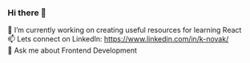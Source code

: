 ### Hi there 👋  
🔭 I’m currently working on creating useful resources for learning React  
📫 Lets connect on LinkedIn: https://www.linkedin.com/in/k-novak/  
💬 Ask me about Frontend Development


<!--
**kimnovak/kimnovak** is a ✨ _special_ ✨ repository because its `README.md` (this file) appears on your GitHub profile.

Here are some ideas to get you started:

- 🔭 I’m currently working on ...
- 🌱 I’m currently learning ...
- 👯 I’m looking to collaborate on ...
- 🤔 I’m looking for help with ...
- 💬 Ask me about ...
- 📫 How to reach me: ...
- 😄 Pronouns: ...
- ⚡ Fun fact: ...
-->
